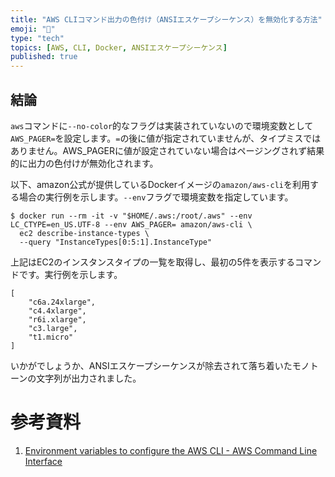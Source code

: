 ```yaml
---
title: "AWS CLIコマンド出力の色付け（ANSIエスケープシーケンス）を無効化する方法"
emoji: "🐥"
type: "tech"
topics: [AWS, CLI, Docker, ANSIエスケープシーケンス]
published: true
---
```

## 結論

`aws`コマンドに`--no-color`的なフラグは実装されていないので環境変数として`AWS_PAGER=`を設定します。`=`の後に値が指定されていませんが、タイプミスではありません。AWS_PAGERに値が設定されていない場合はページングされず結果的に出力の色付けが無効化されます。

以下、amazon公式が提供しているDockerイメージの`amazon/aws-cli`を利用する場合の実行例を示します。`--env`フラグで環境変数を指定しています。

```console
$ docker run --rm -it -v "$HOME/.aws:/root/.aws" --env LC_CTYPE=en_US.UTF-8 --env AWS_PAGER= amazon/aws-cli \
  ec2 describe-instance-types \
  --query "InstanceTypes[0:5:1].InstanceType"
```

上記はEC2のインスタンスタイプの一覧を取得し、最初の5件を表示するコマンドです。実行例を示します。

```text
[
    "c6a.24xlarge",
    "c4.4xlarge",
    "r6i.xlarge",
    "c3.large",
    "t1.micro"
]
```

いかがでしょうか、ANSIエスケープシーケンスが除去されて落ち着いたモノトーンの文字列が出力されました。

# 参考資料

1. [Environment variables to configure the AWS CLI - AWS Command Line Interface](https://docs.aws.amazon.com/cli/latest/userguide/cli-configure-envvars.html)
